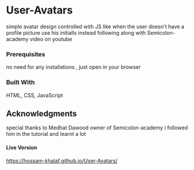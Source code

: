 # User-Avatars

simple avatar design controlled with JS like when the user doesn't have a profile picture use his initialls instead
 following along with Semicolon-academy video on youtube
 
### Prerequisites
no need for any installations , just open in your browser

### Built With
HTML, CSS, JavaScript

## Acknowledgments
special thanks to Medhat Dawood owner of Semicolon-academy i followed him in the tutorial and learnt a lot

#### Live Version
https://hossam-khalaf.github.io/User-Avatars/
